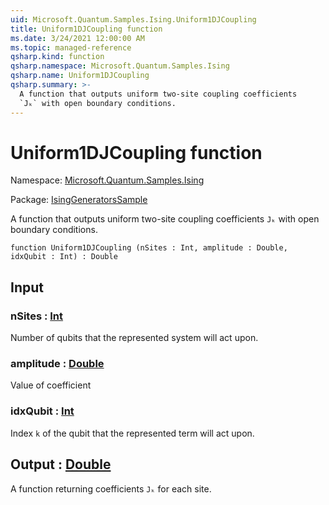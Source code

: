 ```yaml
---
uid: Microsoft.Quantum.Samples.Ising.Uniform1DJCoupling
title: Uniform1DJCoupling function
ms.date: 3/24/2021 12:00:00 AM
ms.topic: managed-reference
qsharp.kind: function
qsharp.namespace: Microsoft.Quantum.Samples.Ising
qsharp.name: Uniform1DJCoupling
qsharp.summary: >-
  A function that outputs uniform two-site coupling coefficients
  `Jₖ` with open boundary conditions.
---
```


# Uniform1DJCoupling function

Namespace: [Microsoft.Quantum.Samples.Ising](xref:Microsoft.Quantum.Samples.Ising)

Package: [IsingGeneratorsSample](https://nuget.org/packages/IsingGeneratorsSample)


A function that outputs uniform two-site coupling coefficients`Jₖ` with open boundary conditions.

```qsharp
function Uniform1DJCoupling (nSites : Int, amplitude : Double, idxQubit : Int) : Double
```


## Input

### nSites : [Int](xref:microsoft.quantum.lang-ref.int)

Number of qubits that the represented system will act upon.


### amplitude : [Double](xref:microsoft.quantum.lang-ref.double)

Value of coefficient


### idxQubit : [Int](xref:microsoft.quantum.lang-ref.int)

Index `k` of the qubit that the represented term will act upon.



## Output : [Double](xref:microsoft.quantum.lang-ref.double)

A function returning coefficients `Jₖ` for each site.